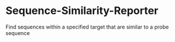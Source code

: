 # Sequence-Similarity-Reporter
Find sequences within a specified target that are similar to a probe sequence
